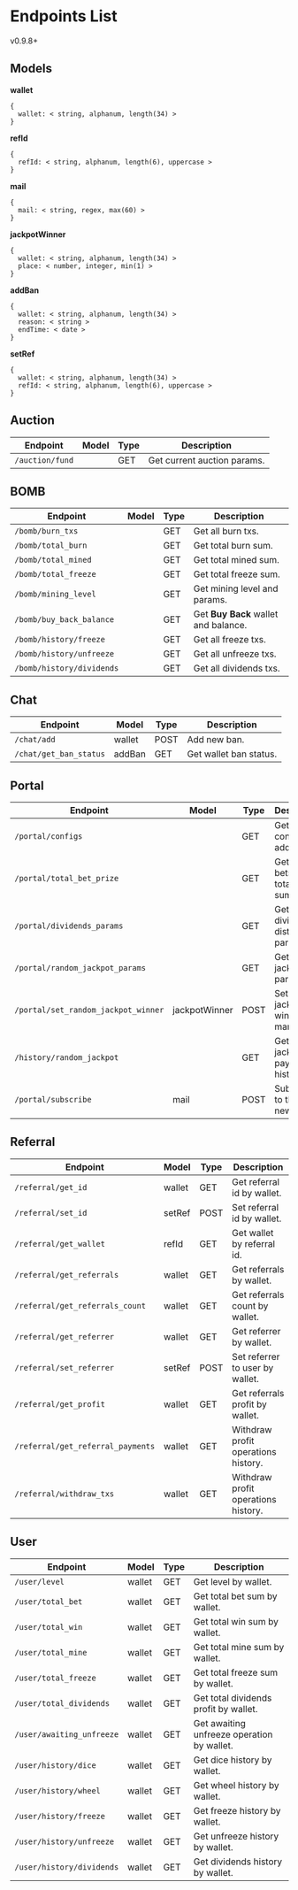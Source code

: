 # Endpoints List
v0.9.8+

## Models

**wallet**
```
{
  wallet: < string, alphanum, length(34) >
}
```

**refId**
```
{
  refId: < string, alphanum, length(6), uppercase >
}
```

**mail**
```
{
  mail: < string, regex, max(60) >
}
```

**jackpotWinner**
```
{
  wallet: < string, alphanum, length(34) >
  place: < number, integer, min(1) >
}
```

**addBan**
```
{
  wallet: < string, alphanum, length(34) >
  reason: < string >
  endTime: < date >
}
```

**setRef**
```
{
  wallet: < string, alphanum, length(34) >
  refId: < string, alphanum, length(6), uppercase >
}
```

## Auction

| Endpoint        | Model | Type | Description                 |
| --------------- | ----- | ---- | --------------------------- |
| `/auction/fund` |       | GET  | Get current auction params. |

## BOMB

| Endpoint                  | Model | Type | Description                          |
| ------------------------- | ----- | ---- | ------------------------------------ |
| `/bomb/burn_txs`          |       | GET  | Get all burn txs.                    |
| `/bomb/total_burn`        |       | GET  | Get total burn sum.                  |
| `/bomb/total_mined`       |       | GET  | Get total mined sum.                 |
| `/bomb/total_freeze`      |       | GET  | Get total freeze sum.                |
| `/bomb/mining_level`      |       | GET  | Get mining level and params.         |
| `/bomb/buy_back_balance`  |       | GET  | Get **Buy Back** wallet and balance. |
| `/bomb/history/freeze`    |       | GET  | Get all freeze txs.                  |
| `/bomb/history/unfreeze`  |       | GET  | Get all unfreeze txs.                |
| `/bomb/history/dividends` |       | GET  | Get all dividends txs.               |

## Chat

| Endpoint                 | Model  | Type | Description            |
| ------------------------ | ------ | ---- | ---------------------- |
| `/chat/add`              | wallet | POST | Add new ban.           |
| `/chat/get_ban_status`   | addBan | GET  | Get wallet ban status. |

## Portal

| Endpoint                            | Model         | Type | Description                          |
| ----------------------------------- | ------------- | ---- | ------------------------------------ |
| `/portal/configs`                   |               | GET  | Get smart contracts addresses.       |
| `/portal/total_bet_prize`           |               | GET  | Get total bets and total win sum.    |
| `/portal/dividends_params`          |               | GET  | Get dividends distribution params.   |
| `/portal/random_jackpot_params`     |               | GET  | Get random jackpot params.           |
| `/portal/set_random_jackpot_winner` | jackpotWinner | POST | Set random jackpot winner manually.  |
| `/history/random_jackpot`           |               | GET  | Get random jackpot payments history. |
| `/portal/subscribe`                 | mail          | POST | Subscribe to the newsletter.         |

## Referral

| Endpoint                          | Model  | Type | Description                         |
| --------------------------------- | ------ | ---- | ----------------------------------- |
| `/referral/get_id`                | wallet | GET  | Get referral id by wallet.          |
| `/referral/set_id`                | setRef | POST | Set referral id by wallet.          |
| `/referral/get_wallet`            | refId  | GET  | Get wallet by referral id.          |
| `/referral/get_referrals`         | wallet | GET  | Get referrals by wallet.            |
| `/referral/get_referrals_count`   | wallet | GET  | Get referrals count by wallet.      |
| `/referral/get_referrer`          | wallet | GET  | Get referrer by wallet.             |
| `/referral/set_referrer`          | setRef | POST | Set referrer to user by wallet.     |
| `/referral/get_profit`            | wallet | GET  | Get referrals profit by wallet.     |
| `/referral/get_referral_payments` | wallet | GET  | Withdraw profit operations history. |
| `/referral/withdraw_txs`          | wallet | GET  | Withdraw profit operations history. |

## User

| Endpoint                  | Model  | Type | Description                                |
| ------------------------- | ------ | ---- | ------------------------------------------ |
| `/user/level`             | wallet | GET  | Get level by wallet.                       |
| `/user/total_bet`         | wallet | GET  | Get total bet sum by wallet.               |
| `/user/total_win`         | wallet | GET  | Get total win sum by wallet.               |
| `/user/total_mine`        | wallet | GET  | Get total mine sum by wallet.              |
| `/user/total_freeze`      | wallet | GET  | Get total freeze sum by wallet.            |
| `/user/total_dividends`   | wallet | GET  | Get total dividends profit by wallet.      |
| `/user/awaiting_unfreeze` | wallet | GET  | Get awaiting unfreeze operation by wallet. |
| `/user/history/dice`      | wallet | GET  | Get dice history by wallet.                |
| `/user/history/wheel`     | wallet | GET  | Get wheel history by wallet.               |
| `/user/history/freeze`    | wallet | GET  | Get freeze history by wallet.              |
| `/user/history/unfreeze`  | wallet | GET  | Get unfreeze history by wallet.            |
| `/user/history/dividends` | wallet | GET  | Get dividends history by wallet.           |
